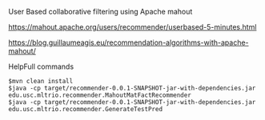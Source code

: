 User Based collaborative filtering using Apache mahout 

https://mahout.apache.org/users/recommender/userbased-5-minutes.html

https://blog.guillaumeagis.eu/recommendation-algorithms-with-apache-mahout/

HelpFull commands
```
$mvn clean install
$java -cp target/recommender-0.0.1-SNAPSHOT-jar-with-dependencies.jar edu.usc.mltrio.recommender.MahoutMatFactRecommender
$java -cp target/recommender-0.0.1-SNAPSHOT-jar-with-dependencies.jar edu.usc.mltrio.recommender.GenerateTestPred
```
